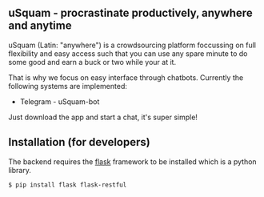 

## uSquam - procrastinate productively, anywhere and anytime

uSquam (Latin: "anywhere") is a crowdsourcing platform foccussing on full flexibility and 
easy access such that you can use any spare minute to do some good and earn a buck or two 
while your at it. 

That is why we focus on easy interface through chatbots. Currently the following systems
are implemented: 

* Telegram - uSquam-bot

Just download the app and start a chat, it's super simple!

## Installation (for developers)
The backend requires the [flask](http://flask.pocoo.org) framework to be installed which is
a python library. 

```shell
$ pip install flask flask-restful
```